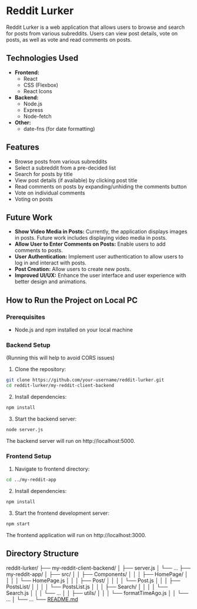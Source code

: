 # Reddit Lurker

Reddit Lurker is a web application that allows users to browse and search for posts from various subreddits. Users can view post details, vote on posts, as well as vote and read comments on posts.


## Technologies Used

- **Frontend:**
  - React
  - CSS (Flexbox)
  - React Icons
- **Backend:**
  - Node.js
  - Express
  - Node-fetch
- **Other:**
  - date-fns (for date formatting)

## Features

- Browse posts from various subreddits
- Select a subreddit from a pre-decided list
- Search for posts by title
- View post details (if available) by clicking post title
- Read comments on posts by expanding/unhiding the comments button
- Vote on individual comments
- Voting on posts

## Future Work

- **Show Video Media in Posts:** Currently, the application displays images in posts. Future work includes displaying video media in posts.
- **Allow User to Enter Comments on Posts:** Enable users to add comments to posts.
- **User Authentication:** Implement user authentication to allow users to log in and interact with posts.
- **Post Creation:** Allow users to create new posts.
- **Improved UI/UX:** Enhance the user interface and user experience with better design and animations.

## How to Run the Project on Local PC

### Prerequisites

- Node.js and npm installed on your local machine

### Backend Setup
(Running this will help to avoid CORS issues)

1. Clone the repository:

```bash
git clone https://github.com/your-username/reddit-lurker.git
cd reddit-lurker/my-reddit-client-backend
```
2. Install dependencies:

```bash
npm install
```

3. Start the backend server:

```bash
node server.js
```

The backend server will run on http://localhost:5000.


### Frontend Setup

1. Navigate to frontend directory:

```bash
cd ../my-reddit-app
```

2. Install dependencies:

```bash
npm install
```

3. Start the frontend development server:

```bash
npm start
```

The frontend application will run on http://localhost:3000.



## Directory Structure
reddit-lurker/
├── my-reddit-client-backend/
│   ├── server.js
│   └── ...
├── my-reddit-app/
│   ├── src/
│   │   ├── Components/
│   │   │   ├── HomePage/
│   │   │   │   └── HomePage.js
│   │   │   ├── Post/
│   │   │   │   └── Post.js
│   │   │   ├── PostsList/
│   │   │   │   └── PostsList.js
│   │   │   ├── Search/
│   │   │   │   └── Search.js
│   │   │   └── ...
│   │   ├── utils/
│   │   │   └── formatTimeAgo.js
│   │   └── ...
│   └── ...
└── [README.md](http://_vscodecontentref_/0)